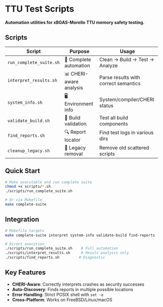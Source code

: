 # TTU Test Scripts

**Automation utilities for xBGAS-Morello TTU memory safety testing.**

## Scripts

| Script | Purpose | Usage |
|--------|---------|-------|
| `run_complete_suite.sh` | 🚀 Complete automation | Clean → Build → Test → Analyze |
| `interpret_results.sh` | 📊 CHERI-aware analysis | Parse results with correct semantics |
| `system_info.sh` | 🖥️ Environment info | System/compiler/CHERI status |
| `validate_build.sh` | 🔨 Build validation | Test all build components |
| `find_reports.sh` | 🔍 Report locator | Find test logs in various dirs |
| `cleanup_legacy.sh` | 🧹 Legacy removal | Remove old scattered scripts |

## Quick Start

```bash
# Make executable and run complete suite
chmod +x scripts/*.sh
./scripts/run_complete_suite.sh

# Or via Makefile
make complete-suite
```

## Integration

```bash
# Makefile targets
make complete-suite interpret system-info validate-build find-reports

# Direct execution
./scripts/run_complete_suite.sh    # Full automation
./scripts/interpret_results.sh     # Result analysis only
./scripts/find_reports.sh         # Diagnostic
```

## Key Features

- **CHERI-Aware**: Correctly interprets crashes as security successes
- **Auto-Discovery**: Finds reports in multiple possible locations  
- **Error Handling**: Strict POSIX shell with `set -e`
- **Cross-Platform**: Works on FreeBSD/Linux/macOS

